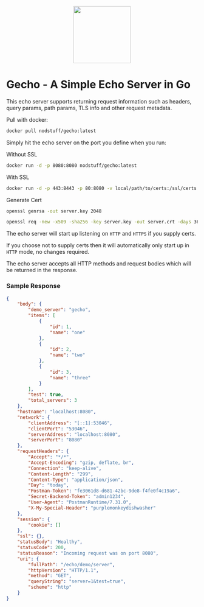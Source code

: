 <p align="center">
  <img src="https://static.thenounproject.com/png/193205-200.png" width="150" />
</p>

# Gecho - A Simple Echo Server in Go
This echo server supports returning request information such as headers, query params, path params, TLS info and other request metadata.

Pull with docker:
```bash
docker pull nodstuff/gecho:latest
```
Simply hit the echo server on the port you define when you run:

Without SSL
```bash
docker run -d -p 8080:8080 nodstuff/gecho:latest
```

With SSL
```bash
docker run -d -p 443:8443 -p 80:8080 -v local/path/to/certs:/ssl/certs nodstuff/gecho:latest
```

Generate Cert
```bash
openssl genrsa -out server.key 2048

openssl req -new -x509 -sha256 -key server.key -out server.crt -days 3650
```

The echo server will start up listening on `HTTP` and `HTTPS` if you supply certs.

If you choose not to supply certs then it will automatically only start up in `HTTP` mode, no changes required.

The echo server accepts all HTTP methods and request bodies which will be returned in the response.

### Sample Response
```json
{
    "body": {
        "demo_server": "gecho",
        "items": [
            {
                "id": 1,
                "name": "one"
            },
            {
                "id": 2,
                "name": "two"
            },
            {
                "id": 3,
                "name": "three"
            }
        ],
        "test": true,
        "total_servers": 3
    },
    "hostname": "localhost:8080",
    "network": {
        "clientAddress": "[::1]:53046",
        "clientPort": "53046",
        "serverAddress": "localhost:8080",
        "serverPort": "8080"
    },
    "requestHeaders": {
        "Accept": "*/*",
        "Accept-Encoding": "gzip, deflate, br",
        "Connection": "keep-alive",
        "Content-Length": "299",
        "Content-Type": "application/json",
        "Day": "today",
        "Postman-Token": "fe3061d8-d681-42bc-9de8-f4fe0f4c19a6",
        "Secret-Backend-Token": "admin1234",
        "User-Agent": "PostmanRuntime/7.31.0",
        "X-My-Special-Header": "purplemonkeydishwasher"
    },
    "session": {
        "cookie": []
    },
    "ssl": {},
    "statusBody": "Healthy",
    "statusCode": 200,
    "statusReason": "Incoming request was on port 8080",
    "uri": {
        "fullPath": "/echo/demo/server",
        "httpVersion": "HTTP/1.1",
        "method": "GET",
        "queryString": "server=1&test=true",
        "scheme": "http"
    }
}
```
